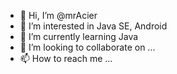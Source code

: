 - 👋 Hi, I’m @mrAcier
- 👀 I’m interested in Java SE, Android
- 🌱 I’m currently learning Java
- 💞️ I’m looking to collaborate on ...
- 📫 How to reach me ...

<!---
mrAcier/mrAcier is a ✨ special ✨ repository because its `README.md` (this file) appears on your GitHub profile.
You can click the Preview link to take a look at your changes.
--->
